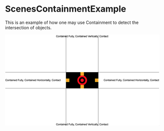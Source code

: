# ScenesContainmentExample

This is an example of how one may use Containment to detect the intersection
of objects.

![Image of Scenes Containment Example](images/ContainmentExample.png)
